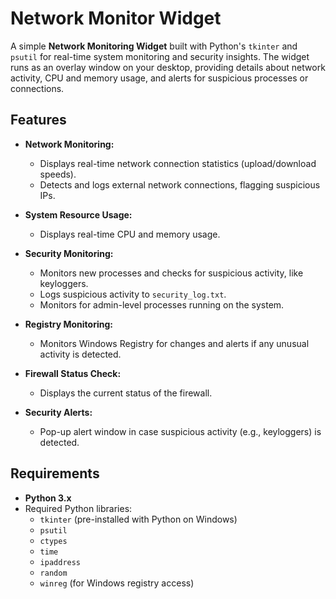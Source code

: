 # Network Monitor Widget

A simple **Network Monitoring Widget** built with Python's `tkinter` and `psutil` for real-time system monitoring and security insights. The widget runs as an overlay window on your desktop, providing details about network activity, CPU and memory usage, and alerts for suspicious processes or connections.

## Features

- **Network Monitoring:**
  - Displays real-time network connection statistics (upload/download speeds).
  - Detects and logs external network connections, flagging suspicious IPs.

- **System Resource Usage:**
  - Displays real-time CPU and memory usage.

- **Security Monitoring:**
  - Monitors new processes and checks for suspicious activity, like keyloggers.
  - Logs suspicious activity to `security_log.txt`.
  - Monitors for admin-level processes running on the system.

- **Registry Monitoring:**
  - Monitors Windows Registry for changes and alerts if any unusual activity is detected.

- **Firewall Status Check:**
  - Displays the current status of the firewall.

- **Security Alerts:**
  - Pop-up alert window in case suspicious activity (e.g., keyloggers) is detected.

## Requirements

- **Python 3.x**
- Required Python libraries:
  - `tkinter` (pre-installed with Python on Windows)
  - `psutil`
  - `ctypes`
  - `time`
  - `ipaddress`
  - `random`
  - `winreg` (for Windows registry access)
